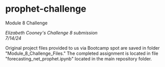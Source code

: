 # prophet-challenge
Module 8 Challenge

*Elizabeth Cooney's Challenge 8 submission*  
*7/14/24*  

Original project files provided to us via Bootcamp spot are saved in folder "Module_8_Challenge_Files." The completed assignment is located in file "forecasting_net_prophet.ipynb" located in the main repository folder. 